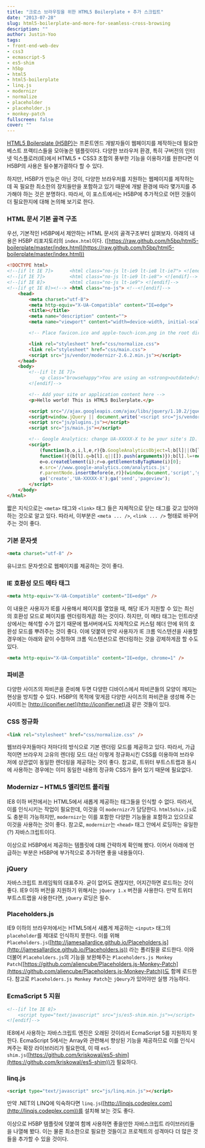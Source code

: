 ```yaml
---
title: "크로스 브라우징을 위한 HTML5 Boilerplate + 추가 스크립트"
date: "2013-07-28"
slug: html5-boilerplate-and-more-for-seamless-cross-browsing
description: ""
author: Justin-Yoo
tags:
- front-end-web-dev
- css3
- ecmascript-5
- es5-shim
- h5bp
- html5
- html5-boilerplate
- linq.js
- modernizr
- normalize
- placeholder
- placeholder.js
- monkey-patch
fullscreen: false
cover: ""
---
```


[HTML5 Boilerplate (H5BP)](http://html5boilerplate.com)는 프론트엔드 개발자들이 웹페이지를 제작하는데 필요한 베스트 프랙티스들을 모아놓은 템플릿이다. 다양한 브라우저 환경, 특히 구버전의 인터넷 익스플로러(IE)에서 HTML5 + CSS3 조합의 풍부한 기능을 이용하기를 원한다면 이 H5BP의 사용은 필수불가결하다 할 수 있다.

하지만, H5BP가 만능은 아닌 것이, 다양한 브라우저를 지원하는 웹페이지를 제작하는데 꼭 필요한 최소한의 장치들만을 포함하고 있기 때문에 개발 환경에 따라 몇가지를 추가해야 하는 것은 분명하다. 따라서, 이 포스트에서는 H5BP에 추가적으로 어떤 것들이 더 필요한지에 대해 논의해 보기로 한다.

### HTML 문서 기본 골격 구조

우선, 기본적인 H5BP에서 제안하는 HTML 문서의 골격구조부터 살펴보자. 아래의 내용은 H5BP 리포지토리의 `index.html`이다. ([](https://raw.github.com/h5bp/html5-boilerplate/master/index.html)[https://raw.github.com/h5bp/html5-boilerplate/master/index.html](https://raw.github.com/h5bp/html5-boilerplate/master/index.html))

```html
<!DOCTYPE html>
<!--[if lt IE 7]>      <html class="no-js lt-ie9 lt-ie8 lt-ie7"> <![endif]-->
<!--[if IE 7]>         <html class="no-js lt-ie9 lt-ie8"> <![endif]-->
<!--[if IE 8]>         <html class="no-js lt-ie9"> <![endif]-->
<!--[if gt IE 8]><!--> <html class="no-js"> <!--<![endif]-->
    <head>
        <meta charset="utf-8">
        <meta http-equiv="X-UA-Compatible" content="IE=edge">
        <title></title>
        <meta name="description" content="">
        <meta name="viewport" content="width=device-width, initial-scale=1">

        <!-- Place favicon.ico and apple-touch-icon.png in the root directory -->

        <link rel="stylesheet" href="css/normalize.css">
        <link rel="stylesheet" href="css/main.css">
        <script src="js/vendor/modernizr-2.6.2.min.js"></script>
    </head>
    <body>
        <!--[if lt IE 7]>
            <p class="browsehappy">You are using an <strong>outdated</strong> browser. Please <a href="http://browsehappy.com/">upgrade your browser</a> to improve your experience.</p>
        <![endif]-->

        <!-- Add your site or application content here -->
        <p>Hello world! This is HTML5 Boilerplate.</p>

        <script src="//ajax.googleapis.com/ajax/libs/jquery/1.10.2/jquery.min.js"></script>
        <script>window.jQuery || document.write('<script src="js/vendor/jquery-1.10.2.min.js"></script>')</script>
        <script src="js/plugins.js"></script>
        <script src="js/main.js"></script>

        <!-- Google Analytics: change UA-XXXXX-X to be your site's ID. -->
        <script>
            (function(b,o,i,l,e,r){b.GoogleAnalyticsObject=l;b[l]||(b[l]=
            function(){(b[l].q=b[l].q||[]).push(arguments)});b[l].l=+new Date;
            e=o.createElement(i);r=o.getElementsByTagName(i)[0];
            e.src='//www.google-analytics.com/analytics.js';
            r.parentNode.insertBefore(e,r)}(window,document,'script','ga'));
            ga('create','UA-XXXXX-X');ga('send','pageview');
        </script>
    </body>
</html>

```

짧은 지식으로는 `<meta>` 태그와 `<link>` 태그 들은 자체적으로 닫는 태그를 갖고 있어야 하는 것으로 알고 있다. 따라서, 이부분은 `<meta ... />`, `<link ... />` 형태로 바꾸어 주는 것이 좋다.

### 기본 문자셋

```html
<meta charset="utf-8" />

```

유니코드 문자셋으로 웹페이지를 제공하는 것이 좋다.

### IE 호환성 모드 메타 태그

```html
<meta http-equiv="X-UA-Compatible" content="IE=edge" />

```

이 내용은 사용자가 IE를 사용해서 페이지를 열었을 때, 해당 IE가 지원할 수 있는 최신의 호환성 모드로 페이지를 렌더링하게끔 하는 것이다. 하지만, 이 메타 태그는 인트라넷 상에서는 해석할 수가 없기 때문에 웹서버에서도 자체적으로 커스텀 헤더 안에 위의 호환성 모드를 뿌려주는 것이 좋다. 이에 덧붙여 만약 사용자가 IE 크롬 익스텐션을 사용할 경우에는 아래와 같이 수정하여 크롬 익스텐션으로 렌더링하는 것을 강제하게끔 할 수도 있다.

```html
<meta http-equiv="X-UA-Compatible" content="IE=edge, chrome=1" />

```

### 파비콘

다양한 사이즈의 파비콘을 준비해 두면 다양한 디바이스에서 파비콘들의 모양이 깨지는 현상을 방지할 수 있다. H5BP의 목적에 맞게끔 다양한 사이즈의 파비콘을 생성해 주는 사이트는 [](http://iconifier.net)[http://iconifier.net](http://iconifier.net)과 같은 것들이 있다.

### CSS 정규화

```html
<link rel="stylesheet" href="css/normalize.css" />

```

웹브라우저들마다 저마다의 방식으로 기본 렌더링 모드를 제공하고 있다. 따라서, 가급적이면 브라우저 고유의 렌더링 모드 대신 이렇게 정규화시킨 CSS를 이용하여 브라우저에 상관없이 동일한 렌더링을 제공하는 것이 좋다. 참고로, 트위터 부트스트랩과 동시에 사용하는 경우에는 이미 동일한 내용의 정규화 CSS가 들어 있기 때문에 필요없다.

### Modernizr – HTML5 엘리먼트 폴리필

IE8 이하 버전에서는 HTML5에서 새롭게 제공하는 태그들을 인식할 수 없다. 따라서, 이를 인식시키는 작업이 필요한데, 이것을 이 `modernizr`가 담당한다. `html5shiv.js`로도 충분히 가능하지만, `modernizr`는 이를 포함한 다양한 기능들을 포함하고 있으므로 이것을 사용하는 것이 좋다. 참고로, `modernizr`는 `<head>` 태그 안에서 로딩하는 유일한(?) 자바스크립트이다.

이상으로 H5BP에서 제공하는 템플릿에 대해 간략하게 확인해 봤다. 이어서 아래에 언급하는 부분은 H5BP에 부가적으로 추가하면 좋을 내용들이다.

### jQuery

자바스크립트 프레임웍의 대표주자. 굳이 없어도 괜찮지만, 어지간하면 로드하는 것이 좋다. IE9 이하 버전을 지원하기 위해서는 `jQuery 1.x` 버전을 사용한다. 만약 트위터 부트스트랩을 사용한다면, `jQuery` 로딩은 필수.

### Placeholders.js

IE9 이하의 브라우저에서는 HTML5에서 새롭게 제공하는 `<input>` 태그의 `placeholder`를 제대로 인식하지 못한다. 이를 위해 `Placeholders.js`([](http://jamesallardice.github.io/Placeholders.js)[http://jamesallardice.github.io/Placeholders.js](http://jamesallardice.github.io/Placeholders.js)) 라는 폴리필을 로드한다. 이와 더불어 `Placeholders.js`의 기능을 보완해주는 `Placeholders.js Monkey Patch`([](https://github.com/aliencube/Placeholders.js-Monkey-Patch)[https://github.com/aliencube/Placeholders.js-Monkey-Patch](https://github.com/aliencube/Placeholders.js-Monkey-Patch))도 함께 로드한다. 참고로 `Placeholders.js Monkey Patch`는 `jQeury`가 있어야만 실행 가능하다.

### EcmaScript 5 지원

```html
<!--[if lte IE 8]>
    <script type="text/javascript" src="js/es5-shim.min.js"></script>
<![endif]-->

```

IE8에서 사용하는 자바스크립트 엔진은 오래된 것이라서 EcmaScript 5를 지원하지 못한다. EcmaScript 5에서는 Array와 관련해서 향상된 기능을 제공하므로 이를 인식시켜주는 확장 라이브러리가 필요한데, 이 때 `es5-shim.js`([](https://github.com/kriskowal/es5-shim)[https://github.com/kriskowal/es5-shim](https://github.com/kriskowal/es5-shim))가 필요하다.

### linq.js

```html
<script type="text/javascript" src="js/linq.min.js"></script>

```

만약 .NET의 LINQ에 익숙하다면 `linq.js`([](http://linqjs.codeplex.com)[http://linqjs.codeplex.com](http://linqjs.codeplex.com))를 설치해 보는 것도 좋다.

이상으로 H5BP 템플릿에 덧붙여 함께 사용하면 좋을만한 자바스크립트 라이브러리들을 나열해 봤다. 이는 물론 최소한으로 필요한 것들이고 프로젝트의 성격마다 더 많은 것들을 추가할 수 있을 것이다.

